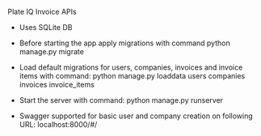 Plate IQ Invoice APIs

- Uses SQLite DB
- Before starting the app apply migrations with command
python manage.py migrate

- Load default migrations for users, companies, invoices and invoice items with command:
python manage.py loaddata users companies invoices invoice_items

- Start the server with command:
python manage.py runserver

- Swagger supported for basic user and company creation on following URL:
localhost:8000/#/
